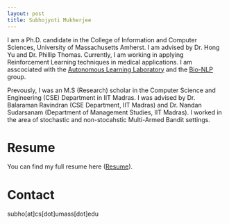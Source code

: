```yaml
---
layout: post
title: Subhojyoti Mukherjee
---
```

I am a Ph.D. candidate in the College of Information and Computer Sciences, University of Massachusetts Amherst. I am advised by Dr. Hong Yu and Dr. Phillip Thomas. Currently, I am working in applying Reinforcement Learning techniques in medical applications. I am asscociated with the [Autonomous Learning Laboratory](http://www-anw.cs.umass.edu/) and the [Bio-NLP](https://bio-nlp.org/) group.
   
   Prevously, I was an M.S (Research) scholar in the Computer Science and Engineering (CSE) Department in IIT Madras. I was advised by Dr. Balaraman Ravindran (CSE Department, IIT Madras) and Dr. Nandan Sudarsanam (Department of Management Studies, IIT Madras). I worked in the area of stochastic and non-stocahstic Multi-Armed Bandit settings.


# Resume

You can find my full resume here ([Resume](/pdf/subho_cv.pdf)).

# Contact 

subho[at]cs[dot]umass[dot]edu
